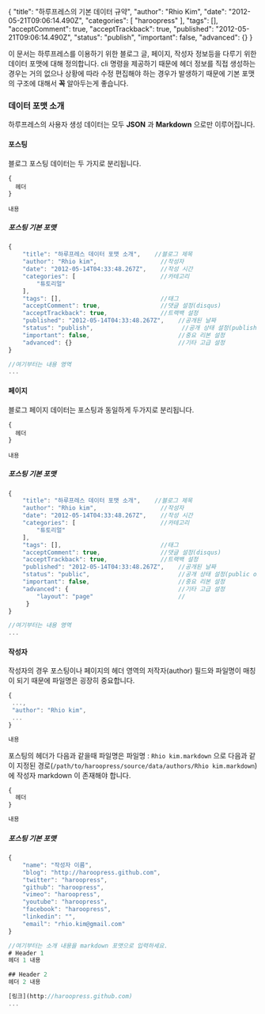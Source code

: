 {
    "title": "하루프레스의 기본 데이터 규약",
    "author": "Rhio Kim",
    "date": "2012-05-21T09:06:14.490Z",
    "categories": [
        "haroopress"
    ],
    "tags": [],
    "acceptComment": true,
    "acceptTrackback": true,
    "published": "2012-05-21T09:06:14.490Z",
    "status": "publish",
    "important": false,
    "advanced": {}
}

이 문서는 하루프레스를 이용하기 위한 블로그 글, 페이지, 작성자 정보등을 다루기 위한 데이터 포맷에 대해 정의합니다.
cli 명령을 제공하기 때문에 헤더 정보를 직접 생성하는 경우는 거의 없으나 상황에 따라 수정 편집해야 하는 경우가 발생하기 때문에
기본 포맷의 구조에 대해서 **꼭** 알아두는게 좋습니다.

### 데이터 포맷 소개
하루프레스의 사용자 생성 데이터는 모두 **JSON** 과 **Markdown** 으로만 이루어집니다.


#### 포스팅
블로그 포스팅 데이터는 두 가지로 분리됩니다.

```
{
  헤더
}

내용
```

##### 포스팅 기본 포맷
```js
{
    "title": "하루프레스 데이터 포맷 소개",    //블로그 제목
    "author": "Rhio kim",                  //작성자
    "date": "2012-05-14T04:33:48.267Z",    //작성 시간
    "categories": [                        //카테고리
        "튜토리얼" 
    ],
    "tags": [],                            //태그
    "acceptComment": true,                 //댓글 설정(disqus)
    "acceptTrackback": true,               //트랙백 설정
    "published": "2012-05-14T04:33:48.267Z",    //공개된 날짜
    "status": "publish",                         //공개 상태 설정(publish or draft)
    "important": false,                         //중요 리본 설정
    "advanced": {}                              //기타 고급 설정
}

//여기부터는 내용 영역
...
```


#### 페이지
블로그 페이지 데이터는 포스팅과 동일하게 두가지로 분리됩니다.

```
{
  헤더
}

내용
```

##### 포스팅 기본 포맷
```js
{
    "title": "하루프레스 데이터 포맷 소개",    //블로그 제목
    "author": "Rhio kim",                  //작성자
    "date": "2012-05-14T04:33:48.267Z",    //작성 시간
    "categories": [                        //카테고리
        "튜토리얼" 
    ],
    "tags": [],                            //태그
    "acceptComment": true,                 //댓글 설정(disqus)
    "acceptTrackback": true,               //트랙백 설정
    "published": "2012-05-14T04:33:48.267Z",    //공개된 날짜
    "status": "public",                         //공개 상태 설정(public or draft)
    "important": false,                         //중요 리본 설정
    "advanced": {                               //기타 고급 설정
        "layout": "page"                        //
     }                              
}

//여기부터는 내용 영역
...
```

#### 작성자
작성자의 경우 포스팅이나 페이지의 헤더 영역의 저작자(author) 필드와 파일명이 매칭이 되기 때문에 파일명은 굉장히 중요합니다.

```js
{
 ...,
 "author": "Rhio kim",
 ...
}

내용
```

포스팅의 헤더가 다음과 같을때 파일명은 파일명 : `Rhio kim.markdown` 으로 다음과 같이 지정된 경로(`/path/to/haroopress/source/data/authors/Rhio kim.markdown`)에 작성자 markdown 이 존재해야 합니다.

```js
{
  헤더
}

내용
```

##### 포스팅 기본 포맷
```js
{
    "name": "작성자 이름",
    "blog": "http://haroopress.github.com",
    "twitter": "haroopress",
    "github": "haroopress",
    "vimeo": "haroopress",
    "youtube": "haroopress",
    "facebook": "haroopress",
    "linkedin": "",
    "email": "rhio.kim@gmail.com"
}

//여기부터는 소개 내용을 markdown 포맷으로 입력하세요.
# Header 1
헤더 1 내용

## Header 2
헤더 2 내용

[링크](http://haroopress.github.com)
...
```